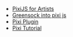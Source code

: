 - [PixiJS for Artists](https://sarahsole.video/pixijs/index.html)
- [Greensock into pixi js](https://stackoverflow.com/questions/46031720/how-to-integrate-the-greensock-into-pixi-js)
- [Pixi Plugin](https://greensock.com/?product-plugin=js-pixiplugin)
- [Pixi Tutorial](https://ithelp.ithome.com.tw/articles/10202966)
